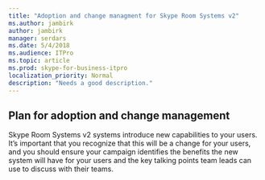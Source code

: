 ```yaml
---
title: "Adoption and change managment for Skype Room Systems v2"
ms.author: jambirk
author: jambirk
manager: serdars
ms.date: 5/4/2018
ms.audience: ITPro
ms.topic: article
ms.prod: skype-for-business-itpro
localization_priority: Normal
description: "Needs a good description."
---
```


## Plan for adoption and change management 

Skype Room Systems v2 systems introduce new capabilities to your users. It’s important that you recognize that this will be a change for your users, and you should ensure your campaign identifies the benefits the new system will have for your users and the key talking points team leads can use to discuss with their teams. 
